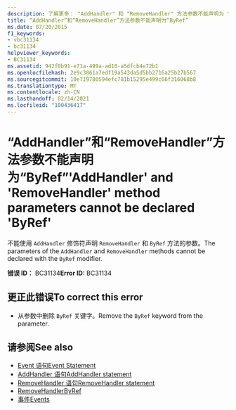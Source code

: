 ```yaml
---
description: 了解更多： "AddHandler" 和 "RemoveHandler" 方法参数不能声明为 "ByRef"
title: “AddHandler”和“RemoveHandler”方法参数不能声明为“ByRef”
ms.date: 07/20/2015
f1_keywords:
- vbc31134
- bc31134
helpviewer_keywords:
- BC31134
ms.assetid: 942f0b91-e71a-499a-ad10-a5dfcb4e72b1
ms.openlocfilehash: 2e9c3861a7edf19a543da5d5bb2716a25b27b567
ms.sourcegitcommit: 10e719780594efc781b15295e499c66f316068b8
ms.translationtype: MT
ms.contentlocale: zh-CN
ms.lasthandoff: 02/14/2021
ms.locfileid: "100436417"
---
```

# <a name="addhandler-and-removehandler-method-parameters-cannot-be-declared-byref"></a><span data-ttu-id="5ef8c-103">“AddHandler”和“RemoveHandler”方法参数不能声明为“ByRef”</span><span class="sxs-lookup"><span data-stu-id="5ef8c-103">'AddHandler' and 'RemoveHandler' method parameters cannot be declared 'ByRef'</span></span>

<span data-ttu-id="5ef8c-104">不能使用 `AddHandler` 修饰符声明 `RemoveHandler` 和 `ByRef` 方法的参数。</span><span class="sxs-lookup"><span data-stu-id="5ef8c-104">The parameters of the `AddHandler` and `RemoveHandler` methods cannot be declared with the `ByRef` modifier.</span></span>  
  
 <span data-ttu-id="5ef8c-105">**错误 ID：** BC31134</span><span class="sxs-lookup"><span data-stu-id="5ef8c-105">**Error ID:** BC31134</span></span>  
  
## <a name="to-correct-this-error"></a><span data-ttu-id="5ef8c-106">更正此错误</span><span class="sxs-lookup"><span data-stu-id="5ef8c-106">To correct this error</span></span>  
  
- <span data-ttu-id="5ef8c-107">从参数中删除 `ByRef` 关键字。</span><span class="sxs-lookup"><span data-stu-id="5ef8c-107">Remove the `ByRef` keyword from the parameter.</span></span>  
  
## <a name="see-also"></a><span data-ttu-id="5ef8c-108">请参阅</span><span class="sxs-lookup"><span data-stu-id="5ef8c-108">See also</span></span>

- [<span data-ttu-id="5ef8c-109">Event 语句</span><span class="sxs-lookup"><span data-stu-id="5ef8c-109">Event Statement</span></span>](../language-reference/statements/event-statement.md)
- [<span data-ttu-id="5ef8c-110">AddHandler 语句</span><span class="sxs-lookup"><span data-stu-id="5ef8c-110">AddHandler statement</span></span>](../language-reference/statements/addhandler-statement.md)
- [<span data-ttu-id="5ef8c-111">RemoveHandler 语句</span><span class="sxs-lookup"><span data-stu-id="5ef8c-111">RemoveHandler statement</span></span>](../language-reference/statements/removehandler-statement.md)
- [<span data-ttu-id="5ef8c-112">RemoveHandler</span><span class="sxs-lookup"><span data-stu-id="5ef8c-112">ByRef</span></span>](../language-reference/modifiers/byref.md)
- [<span data-ttu-id="5ef8c-113">事件</span><span class="sxs-lookup"><span data-stu-id="5ef8c-113">Events</span></span>](../programming-guide/language-features/events/index.md)
